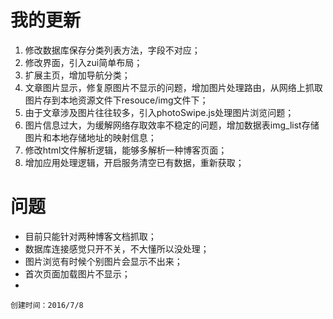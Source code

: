 
我的更新
====
1. 修改数据库保存分类列表方法，字段不对应；
2. 修改界面，引入zui简单布局；
3. 扩展主页，增加导航分类；
4. 文章图片显示，修复原图片不显示的问题，增加图片处理路由，从网络上抓取图片存到本地资源文件下resouce/img文件下；
5. 由于文章涉及图片往往较多，引入photoSwipe.js处理图片浏览问题；
6. 图片信息过大，为缓解网络存取效率不稳定的问题，增加数据表img_list存储图片和本地存储地址的映射信息；
7. 修改html文件解析逻辑，能够多解析一种博客页面；
8. 增加应用处理逻辑，开启服务清空已有数据，重新获取；


问题
====

* 目前只能针对两种博客文档抓取；
* 数据库连接感觉只开不关，不大懂所以没处理；
* 图片浏览有时候个别图片会显示不出来；
* 首次页面加载图片不显示；
* 

```创建时间：2016/7/8```
